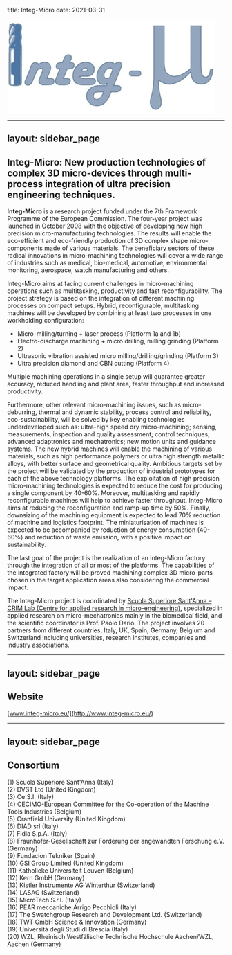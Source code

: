title: Integ-Micro
date: 2021-03-31

<!--break-->
![Integ-Micro](/images/Logo_IntegMicro_web2.jpg)  
  
---
layout: sidebar_page
---

## Integ-Micro: New production technologies of complex 3D micro-devices through multi-process integration of ultra precision engineering techniques.

 
  
<strong>Integ-Micro</strong> is a research project funded under the 7th Framework Programme of the European Commission. The four-year project was launched in October 2008 with the objective of developing new high precision micro-manufacturing technologies. The results will enable the eco-efficient and eco-friendly production of 3D complex shape micro-components made of various materials. The beneficiary sectors of these radical innovations in micro-machining technologies will cover a wide range of industries such as medical, bio-medical, automotive, environmental monitoring, aerospace, watch manufacturing and others. 

Integ-Micro aims at facing current challenges in micro-machining operations such as multitasking, productivity and fast reconfigurability. The project strategy is based on the integration of different machining processes on compact setups. Hybrid, reconfigurable, multitasking machines will be developed by combining at least two processes in one workholding configuration:   
 
* Micro-milling/turning + laser process (Platform 1a and 1b)  
* Electro-discharge machining + micro drilling, milling grinding (Platform 2)  
* Ultrasonic vibration assisted micro milling/drilling/grinding (Platform 3)  
* Ultra precision diamond and CBN cutting (Platform 4)  

Multiple machining operations in a single setup will guarantee greater accuracy, reduced handling and plant area, faster throughput and increased productivity.

Furthermore, other relevant micro-machining issues, such as micro-deburring, thermal and dynamic stability, process control and reliability, eco-sustainability, will be solved by key enabling technologies underdeveloped such as: ultra-high speed dry micro-machining; sensing, measurements, inspection and quality assessment; control techniques; advanced adaptronics and mechatronics; new motion units and guidance systems. The new hybrid machines will enable the machining of various materials, such as high performance polymers or ultra high strength metallic alloys, with better surface and geometrical quality. 
Ambitious targets set by the project will be validated by the production of industrial prototypes for each of the above technology platforms. The exploitation of high precision micro-machining technologies is expected to reduce the cost for producing a single component by 40-60%. Moreover, multitasking and rapidly reconfigurable machines will help to achieve faster throughput. Integ-Micro aims at reducing the reconfiguration and ramp-up time by 50%. Finally, downsizing of the machining equipment is expected to lead 70% reduction of machine and logistics footprint. The miniaturisation of machines is expected to be accompanied by reduction of energy consumption (40-60%) and reduction of waste emission, with a positive impact on sustainability. 

The last goal of the project is the realization of an Integ-Micro factory through the integration of all or most of the platforms. The capabilities of the integrated factory will be proved machining complex 3D micro-parts chosen in the target application areas also considering the commercial impact.

The Integ-Micro project is coordinated by [Scuola Superiore Sant'Anna – CRIM Lab (Centre for applied research in micro-engineering)](http://www-crim.sssup.it/tiki-index.php), specialized in applied research on micro-mechatronics mainly in the biomedical field, and the scientific coordinator is Prof. Paolo Dario. The project involves 20 partners from different countries, Italy, UK, Spain, Germany, Belgium and Switzerland including universities, research institutes, companies and industry associations.  
  
---
layout: sidebar_page
---

## Website

  
[www.integ-micro.eu/](http://www.integ-micro.eu/)  
  
---
layout: sidebar_page
---

## Consortium

  
(1) Scuola Superiore Sant'Anna (Italy)  
(2) DVST Ltd (United Kingdom)  
(3) Ce.S.I. (Italy)  
(4) CECIMO-European Committee for the Co-operation of the Machine Tools Industries (Belgium)  
(5) Cranfield University (United Kingdom)  
(6) DIAD srl (Italy)  
(7) Fidia S.p.A. (Italy)  
(8) Fraunhofer-Gesellschaft zur Förderung der angewandten Forschung e.V. (Germany)  
(9) Fundacion Tekniker (Spain)  
(10) GSI Group Limited (United Kingdom)  
(11) Katholieke Universiteit Leuven (Belgium)  
(12) Kern GmbH (Germany)  
(13) Kistler Instrumente AG Winterthur (Switzerland)  
(14) LASAG (Switzerland)  
(15) MicroTech S.r.l. (Italy)  
(16) PEAR meccaniche Arrigo Pecchioli (Italy)  
(17) The Swatchgroup Research and Development Ltd. (Switzerland)  
(18) TWT GmbH Science & Innovation (Germany)  
(19) Università degli Studi di Brescia (Italy)  
(20) WZL, Rheinisch Westfälische Technische Hochschule Aachen/WZL, Aachen (Germany)